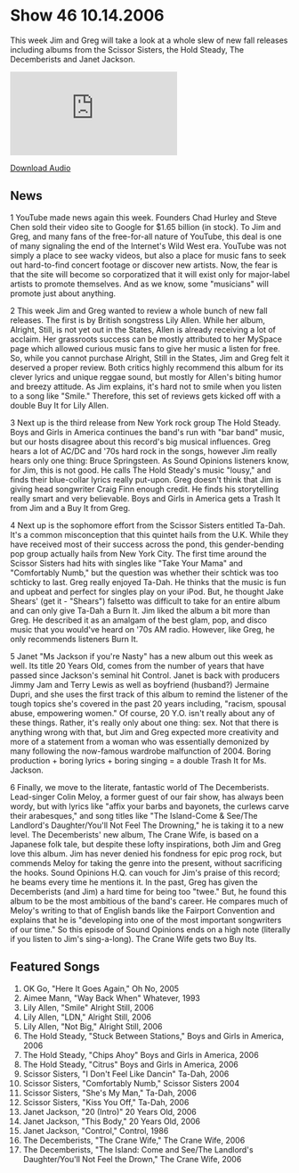 # Show 46 10.14.2006
This week Jim and Greg will take a look at a whole slew of new fall releases including albums from the Scissor Sisters, the Hold Steady, The Decemberists and Janet Jackson.

![main image](http://www.soundopinions.org/main%20image/x.php)

[Download Audio](http://audio.soundopinions.org/streams/2006/10/so_20061014.m3u)

## News
1 YouTube made news again this week. Founders Chad Hurley and Steve Chen sold their video site to Google for $1.65 billion (in stock). To Jim and Greg, and many fans of the free-for-all nature of YouTube, this deal is one of many signaling the end of the Internet's Wild West era. YouTube was not simply a place to see wacky videos, but also a place for music fans to seek out hard-to-find concert footage or discover new artists. Now, the fear is that the site will become so corporatized that it will exist only for major-label artists to promote themselves. And as we know, some "musicians" will promote just about anything.

2 This week Jim and Greg wanted to review a whole bunch of new fall releases. The first is by British songstress Lily Allen. While her album, Alright, Still, is not yet out in the States, Allen is already receiving a lot of acclaim. Her grassroots success can be mostly attributed to her MySpace page which allowed curious music fans to give her music a listen for free. So, while you cannot purchase Alright, Still in the States, Jim and Greg felt it deserved a proper review. Both critics highly recommend this album for its clever lyrics and unique reggae sound, but mostly for Allen's biting humor and breezy attitude. As Jim explains, it's hard not to smile when you listen to a song like "Smile." Therefore, this set of reviews gets kicked off with a double Buy It for Lily Allen.

3 Next up is the third release from New York rock group The Hold Steady. Boys and Girls in America continues the band's run with "bar band" music, but our hosts disagree about this record's big musical influences. Greg hears a lot of AC/DC and '70s hard rock in the songs, however Jim really hears only one thing: Bruce Springsteen. As Sound Opinions listeners know, for Jim, this is not good. He calls The Hold Steady's music "lousy," and finds their blue-collar lyrics really put-upon. Greg doesn't think that Jim is giving head songwriter Craig Finn enough credit. He finds his storytelling really smart and very believable. Boys and Girls in America gets a Trash It from Jim and a Buy It from Greg.

4 Next up is the sophomore effort from the Scissor Sisters entitled Ta-Dah. It's a common misconception that this quintet hails from the U.K. While they have received most of their success across the pond, this gender-bending pop group actually hails from New York City. The first time around the Scissor Sisters had hits with singles like "Take Your Mama" and "Comfortably Numb," but the question was whether their schtick was too schticky to last. Greg really enjoyed Ta-Dah. He thinks that the music is fun and upbeat and perfect for singles play on your iPod. But, he thought Jake Shears' (get it - "Shears") falsetto was difficult to take for an entire album and can only give Ta-Dah a Burn It. Jim liked the album a bit more than Greg. He described it as an amalgam of the best glam, pop, and disco music that you would've heard on '70s AM radio. However, like Greg, he only recommends listeners Burn It.

5 Janet "Ms Jackson if you're Nasty" has a new album out this week as well. Its title 20 Years Old, comes from the number of years that have passed since Jackson's seminal hit Control. Janet is back with producers Jimmy Jam and Terry Lewis as well as boyfriend (husband?) Jermaine Dupri, and she uses the first track of this album to remind the listener of the tough topics she's covered in the past 20 years including, "racism, spousal abuse, empowering women." Of course, 20 Y.O. isn't really about any of these things. Rather, it's really only about one thing: sex. Not that there is anything wrong with that, but Jim and Greg expected more creativity and more of a statement from a woman who was essentially demonized by many following the now-famous wardrobe malfunction of 2004. Boring production + boring lyrics + boring singing = a double Trash It for Ms. Jackson.

6 Finally, we move to the literate, fantastic world of The Decemberists. Lead-singer Colin Meloy, a former guest of our fair show, has always been wordy, but with lyrics like "affix your barbs and bayonets, the curlews carve their arabesques," and song titles like "The Island-Come & See/The Landlord's Daughter/You'll Not Feel The Drowning," he is taking it to a new level. The Decemberists' new album, The Crane Wife, is based on a Japanese folk tale, but despite these lofty inspirations, both Jim and Greg love this album. Jim has never denied his fondness for epic prog rock, but commends Meloy for taking the genre into the present, without sacrificing the hooks. Sound Opinions H.Q. can vouch for Jim's praise of this record; he beams every time he mentions it. In the past, Greg has given the Decemberists (and Jim) a hard time for being too "twee." But, he found this album to be the most ambitious of the band's career. He compares much of Meloy's writing to that of English bands like the Fairport Convention and explains that he is "developing into one of the most important songwriters of our time." So this episode of Sound Opinions ends on a high note (literally if you listen to Jim's sing-a-long). The Crane Wife gets two Buy Its.



## Featured Songs
1. OK Go, "Here It Goes Again," Oh No, 2005
2. Aimee Mann, "Way Back When" Whatever, 1993
3. Lily Allen, "Smile" Alright Still, 2006
4. Lily Allen, "LDN," Alright Still, 2006
5. Lily Allen, "Not Big," Alright Still, 2006
6. The Hold Steady, "Stuck Between Stations," Boys and Girls in America, 2006
7. The Hold Steady, "Chips Ahoy" Boys and Girls in America, 2006
8. The Hold Steady, "Citrus" Boys and Girls in America, 2006
9. Scissor Sisters, "I Don't Feel Like Dancin" Ta-Dah, 2006
10. Scissor Sisters, "Comfortably Numb," Scissor Sisters 2004
11. Scissor Sisters, "She's My Man," Ta-Dah, 2006
12. Scissor Sisters, "Kiss You Off," Ta-Dah, 2006
13. Janet Jackson, "20 (Intro)" 20 Years Old, 2006
14. Janet Jackson, "This Body," 20 Years Old, 2006
15. Janet Jackson, "Control," Control, 1986
16. The Decemberists, "The Crane Wife," The Crane Wife, 2006
17. The Decemberists, "The Island: Come and See/The Landlord's Daughter/You'll Not Feel the Drown," The Crane Wife, 2006
